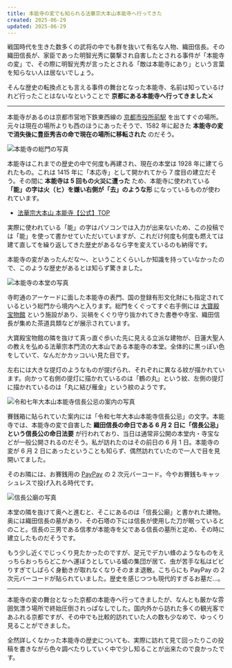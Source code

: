 ```yaml
---
title: 本能寺の変でも知られる法華宗大本山本能寺へ行ってきた
created: 2025-06-29
updated: 2025-06-29
---
```


戦国時代を生きた数多くの武将の中でも群を抜いて有名な人物、織田信長。その織田信長が、家臣であった明智光秀に襲撃され自害したとされる事件が「本能寺の変」で、その際に明智光秀が言ったとされる「敵は本能寺にあり」という言葉を知らない人は居ないでしょう。

そんな歴史の転換点とも言える事件の舞台となった本能寺、名前は知っているけれど行ったことはないなということで **京都にある本能寺へ行ってきました⚔️**

---

本能寺があるのは京都市営地下鉄東西線の [京都市役所前駅](https://www2.city.kyoto.lg.jp/kotsu/tikadia/hyperdia/menu0134.htm) を出てすぐの場所。元々は現在の場所よりも西のほうにあったそうで、1582 年に起きた **本能寺の変で消失後に豊臣秀吉の命で現在の場所に移転された** のだそう。

![本能寺の総門の写真](48e73471-db65-42f4-5a6b-e02c53d12500)

本能寺はこれまでの歴史の中で何度も再建され、現在の本堂は 1928 年に建てられたもの。これは 1415 年に「本応寺」として開かれてから 7 度目の建立だそう。その間に **本能寺は 5 回もの火災に遭った** ため、本能寺に使われている **「能」の字は火（ヒ）を嫌い右側が「去」のような形** になっているものが使われています。

- [法華宗大本山 本能寺【公式】TOP](https://www.kyoto-honnouji.jp/)

実際に使われている「能」の字はパソコンでは入力が出来ないため、この投稿では「能」を使って書かせていただいていますが、これだけ何度も何度も燃えては建て直してを繰り返してきた歴史があるなら字を変えているのも納得です。

本能寺の変があったんだな～、ということくらいしか知識を持っていなかったので、このような歴史があるとは知らず驚きました。

![本能寺の本堂の写真](b060724e-1a06-4fe6-c13d-115687abe200)

寺町通のアーケードに面した本能寺の表門、国の登録有形文化財にも指定されているという総門から境内へと入ります。総門をくぐってすぐ右手側には [大寶殿宝物館](https://www.kyoto-honnouji.jp/houmotsukan.html) という施設があり、災禍をくぐり守り抜かれてきた書巻や寺宝、織田信長が集めた茶道具類などが展示されています。

大寶殿宝物館の隣を抜けて真っ直ぐ歩いた先に見える立派な建物が、日蓮大聖人の教えを弘める法華宗本門流の大本山である本能寺の本堂。全体的に黒っぽい色をしていて、なんだかカッコいい見た目です。

左右には大きな提灯のようなものが提げられ、それぞれに異なる紋が描かれています。向かって右側の提灯に描かれているのは「鶴の丸」という紋、左側の提灯に描かれているのは「丸に結び雁金」という紋のようです。

![令和七年大本山本能寺信長公忌の案内の写真](dc4d63b2-0c6d-4597-e868-4d692cdd8800)

賽銭箱に貼られていた案内には「令和七年大本山本能寺信長公忌」の文字。本能寺では、本能寺の変で自害した **織田信長の命日である 6 月 2 日に「信長公忌」という信長公の命日法要** が行われており、当日は通常非公開の本堂内・寺宝などが一般公開されるのだそう。私が訪れたのはその前日の 6 月 1 日。本能寺の変が 6 月 2 日にあったということも知らず、偶然訪れていたので一人で目を見開いてました。

そのお隣には、お賽銭用の [PayPay](https://paypay.ne.jp/) の 2 次元バーコード。今やお賽銭もキャッシュレスで投げ入れる時代です。

![信長公廟の写真](24f675dc-2993-403b-e9bf-e42b0d5d7e00)

本堂の隣を抜けて奥へと進むと、そこにあるのは「信長公廟」と書かれた建物。奥には織田信長の墓があり、その石塔の下には信長が使用した刀が眠っているとのこと。信長の三男である信孝が本能寺を父である信長の墓所と定め、その時に建立したものだそうです。

もう少し近くでじっくり見たかったのですが、足元でデカい蜂のようなものをえっちらおっちらどこかへ運ぼうとしている蟻の集団が居て、虫が苦手な私はビビりすぎてしばらく身動きが取れなくなりそのまま退散。こちらにも PayPay の 2 次元バーコードが貼られていました。歴史を感じつつも現代的すぎるお墓だ…。

---

本能寺の変の舞台となった京都の本能寺へ行ってきましたが、なんとも厳かな雰囲気漂う場所で終始圧倒されっぱなしでした。国内外から訪れた多くの観光客であふれる京都ですが、その中でも比較的訪れていた人の数も少なめで、ゆっくり見ることができました。

全然詳しくなかった本能寺の歴史についても、実際に訪れて見て回ったりこの投稿を書きながら色々調べたりしていく中で少し知ることが出来たので良かったです。

